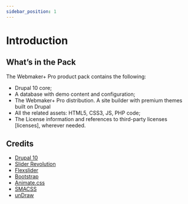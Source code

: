 ```yaml
---
sidebar_position: 1
---
```


# Introduction

## What’s in the Pack

The Webmaker+ Pro product pack contains the following:

- Drupal 10 core;
- A database with demo content and configuration;
- The Webmaker+ Pro distribution. A site builder with premium themes built on Drupal
- All the related assets: HTML5, CSS3, JS, PHP code;
- The License information and references to third-party licenses [licenses], wherever needed.

## Credits

- [Drupal 10](https://www.drupal.org/about/10)
- [Slider Revolution](http://codecanyon.net/item/slider-revolution-responsive-jquery-plugin/2580848)
- [Flexslider](https://github.com/woothemes/FlexSlider)
- [Bootstrap](http://getbootstrap.com)
- [Animate.css](https://daneden.github.io/animate.css/)
- [SMACSS](https://smacss.com/)
- [unDraw](https://undraw.co/)


